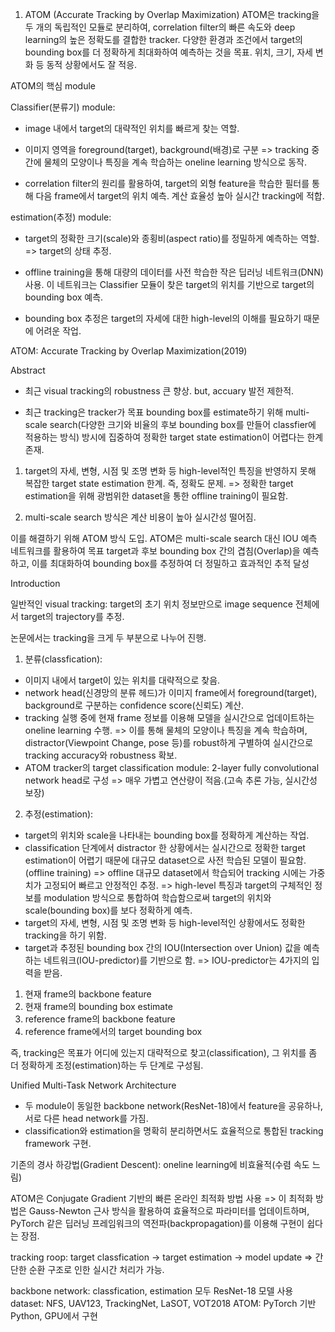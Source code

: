 1. ATOM (Accurate Tracking by Overlap Maximization)
ATOM은 tracking을 두 개의 독립적인 모듈로 분리하여, correlation filter의 빠른 속도와 deep learning의 높은 정확도를 결합한 tracker.
다양한 환경과 조건에서 target의 bounding box를 더 정확하게 최대화하여 예측하는 것을 목표. 위치, 크기, 자세 변화 등 동적 상황에서도 잘 적응.

ATOM의 핵심 module

Classifier(분류기) module:

- image 내에서 target의 대략적인 위치를 빠르게 찾는 역할.

- 이미지 영역을 foreground(target), background(배경)로 구분
=> tracking 중간에 물체의 모양이나 특징을 계속 학습하는 oneline learning 방식으로 동작.

- correlation filter의 원리를 활용하여, target의 외형 feature을 학습한 필터를 통해 다음 frame에서 target의 위치 예측. 계산 효율성 높아 실시간 tracking에 적합.

estimation(추정) module:

- target의 정확한 크기(scale)와 종횡비(aspect ratio)를 정밀하게 예측하는 역할. => target의 상태 추정.

- offline training을 통해 대량의 데이터를 사전 학습한 작은 딥러닝 네트워크(DNN) 사용. 이 네트워크는 Classifier 모듈이 찾은 target의 위치를 기반으로 target의 bounding box 예측.

- bounding box 추정은 target의 자세에 대한 high-level의 이해를 필요하기 때문에 어려운 작업.

ATOM: Accurate Tracking by Overlap Maximization(2019)

Abstract

- 최근 visual tracking의 robustness 큰 향상. but, accuary 발전 제한적.

- 최근 tracking은 tracker가 목표 bounding box를 estimate하기 위해 multi-scale search(다양한 크기와 비율의 후보 bounding box를 만들어 classfier에 적용하는 방식) 방시에 집중하여 정확한 target state estimation이 어렵다는 한계 존재.

1. target의 자세, 변형, 시점 및 조명 변화 등 high-level적인 특징을 반영하지 못해 복잡한 target state estimation 한계. 즉, 정확도 문제.
=> 정확한 target estimation을 위해 광범위한 dataset을 통한 offline training이 필요함. 

2. multi-scale search 방식은 계산 비용이 높아 실시간성 떨어짐.

이를 해결하기 위해 ATOM 방식 도입.
ATOM은 multi-scale search 대신 IOU 예측 네트워크를 활용하여 목표 target과 후보 bounding box 간의 겹침(Overlap)을 예측하고, 이를 최대화하여 bounding box를 추정하여 더 정밀하고 효과적인 추적 달성

Introduction

일반적인 visual tracking: target의 초기 위치 정보만으로 image sequence 전체에서 target의 trajectory를 추정.

논문에서는 tracking을 크게 두 부분으로 나누어 진행.
1. 분류(classfication): 
- 이미지 내에서 target이 있는 위치를 대략적으로 찾음.
- network head(신경망의 분류 헤드)가 이미지 frame에서 foreground(target), background로 구분하는 confidence score(신뢰도) 계산.
- tracking 실행 중에 현재 frame 정보를 이용해 모델을 실시간으로 업데이트하는 oneline learning 수행.
=> 이를 통해 물체의 모양이나 특징을 계속 학습하며, distractor(Viewpoint Change, pose 등)를 robust하게 구별하여 실시간으로 tracking accuracy와 robustness 확보.
- ATOM tracker의 target classification module: 2-layer fully convolutional network head로 구성
=> 매우 가볍고 연산량이 적음.(고속 추론 가능, 실시간성 보장)


2. 추정(estimation): 
- target의 위치와 scale을 나타내는 bounding box를 정확하게 계산하는 작업.
- classification 단계에서 distractor 한 상황에서는 실시간으로 정확한 target estimation이 어렵기 때문에 대규모 dataset으로 사전 학습된 모델이 필요함.(offline training)
=> offline 대규모 dataset에서 학습되어 tracking 시에는 가중치가 고정되어 빠르고 안정적인 추정.
=> high-level 특징과 target의 구체적인 정보를 modulation 방식으로 통합하여 학습함으로써 target의 위치와 scale(bounding box)를 보다 정확하게 예측.
- target의 자세, 변형, 시점 및 조명 변화 등 high-level적인 상황에서도 정확한 tracking을 하기 위함.
- target과 추정된 bounding box 간의 IOU(Intersection over Union) 값을 예측하는 네트워크(IOU-predictor)를 기반으로 함.
=> IOU-predictor는 4가지의 입력을 받음.
1. 현재 frame의 backbone feature
2. 현재 frame의 bounding box estimate
3. reference frame의 backbone feature
4. reference frame에서의 target bounding box

즉, tracking은 목표가 어디에 있는지 대략적으로 찾고(classification), 그 위치를 좀 더 정확하게 조정(estimation)하는 두 단계로 구성됨.

Unified Multi-Task Network Architecture
- 두 module이 동일한 backbone network(ResNet-18)에서 feature을 공유하나, 서로 다른 head network를 가짐.
- classification와 estimation을 명확히 분리하면서도 효율적으로 통합된 tracking framework 구현.


기존의 경사 하강법(Gradient Descent): oneline learning에 비효율적(수렴 속도 느림)

ATOM은 Conjugate Gradient 기반의 빠른 온라인 최적화 방법 사용
=> 이 최적화 방법은 Gauss-Newton 근사 방식을 활용하여 효율적으로 파라미터를 업데이트하며, PyTorch 같은 딥러닝 프레임워크의 역전파(backpropagation)를 이용해 구현이 쉽다는 장점.

tracking roop: target classfication -> target estimation -> model update
=> 간단한 순환 구조로 인한 실시간 처리가 가능.

backbone network: classfication, estimation 모두 ResNet-18 모델 사용
dataset: NFS, UAV123, TrackingNet, LaSOT, VOT2018
ATOM: PyTorch 기반 Python, GPU에서 구현
